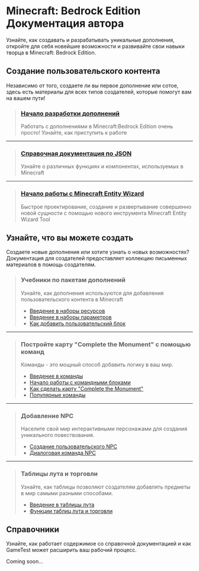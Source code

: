 # Minecraft: Bedrock Edition Документация автора

Узнайте, как создавать и разрабатывать уникальные дополнения, откройте для себя новейшие возможности и развивайте свои
навыки творца в Minecraft: Bedrock Edition.

## Создание пользовательского контента

Независимо от того, создаете ли вы первое дополнение или сотое, здесь есть материалы для всех типов создателей, которые
помогут вам на вашем пути!

> ### [Начало разработки дополнений](Tutorials/Adding_Content/Getting_Started.md)
>
> Работать с дополнениями в Minecraft:Bedrock Edition очень просто! Узнайте, как приступить к работе

---

> ### [Справочная документация по JSON](Reference_Documentation/JSON_Reference_Documentation.md)
>
> Узнайте о различных функциях и компонентах, используемых в Minecraft

---

> ### [Начало работы с Minecraft Entity Wizard](Tutorials/Adding_Content/Minecraft_Entity_Wizard.md)
>
> Быстрое проектирование, создание и развертывание совершенно новой сущности с помощью нового инструмента Minecraft Entity Wizard Tool

## Узнайте, что вы можете создать

Создаете новые дополнения или хотите узнать о новых возможностях? Документация для создателей предоставляет коллекцию
письменных материалов в помощь создателям.

> ### Учебники по пакетам дополнений
>
> Узнайте, как дополнения используются для добавления пользовательского контента в Minecraft
>
> + [Введение в наборы ресурсов](Tutorials/Adding_Content/Introduction_to_Resource_Packs.md)
> + [Введение в наборы параметров](Tutorials/Adding_Content/Introduction_to_Behavior_Packs.md)
> + [Как добавить пользовательский блок](Tutorials/Adding_Content/Adding_a_Custom_Block.md)

---

> ### Постройте карту "Complete the Monument" с помощью команд
>
> Команды - это мощный способ добавить логику в ваш мир.
>
> + [Введение в команды](Tutorials/Commands_and_Command_Blocks/Introduction_to_Commands.md)
> + [Начало работы с командными блоками](Tutorials/Commands_and_Command_Blocks/Getting_Started_with_Command_Blocks.md)
> + [Как сделать карту "Complete the Monument"](Tutorials/Commands_and_Command_Blocks/How_to_Make_a_Complete_the_Monument_Map.md)
> + [Популярные команды](Tutorials/Commands_and_Command_Blocks/Popular_Commands.md)

---

> ### Добавление NPC
>
> Населите свой мир интерактивными персонажами для создания уникального повествования.
>
> + [Создание пользовательского NPC](Tutorials/Adding_Content/Create_a_Custom_NPC.md)
> + [Диалоговая команда NPC](Tutorials/Adding_Content/NPC_Dialogue_Command.md)

---

> ### Таблицы лута и торговли
>
> Узнайте, как таблицы позволяют создателям добавлять предметы в мир самыми разными способами.
>
> + [Введение в таблицы лута](Tutorials/Adding_Content/Introduction_to_Loot_Tables.md)
> + [Функции таблиц лута и торговли](Tutorials/Adding_Content/Loot_and_Trade_Table_Functions.md)

## Справочники

Узнайте, как работает содержимое со справочной документацией и как GameTest может расширить ваш рабочий процесс.

Coming soon...
